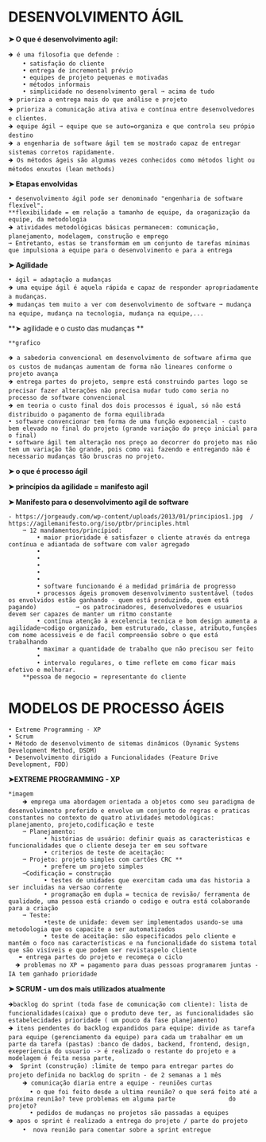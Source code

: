  # DESENVOLVIMENTO ÁGIL

**➤ O que é desenvolvimento agil:**

	🡺 é uma filosofia que defende :
		• satisfação do cliente 
		• entrega de incremental prévio
		• equipes de projeto pequenas e motivadas
		• métodos informais
		• simplicidade no desenolvimento geral ➞ acima de tudo
	🡺 prioriza a entrega mais do que análise e projeto
	🡺 prioriza a comunicação ativa ativa e contínua entre desenvolvedores e clientes.
	🡺 equipe ágil ➞ equipe que se auto=organiza e que controla seu própio destino
	🡺 a engenharia de software ágil tem se mostrado capaz de entregar sistemas corretos rapidamente.   
	🡺 Os métodos ágeis são algumas vezes conhecidos como métodos light ou métodos enxutos (lean methods)

**➤ Etapas envolvidas**

	• desenvolvimento ágil pode ser denominado "engenharia de software flexível".
	**flexibilidade = em relação a tamanho de equipe, da oraganização da equipe, da metodologia 
	🡺 atividades metodológicas básicas permanecem: comunicação, planejamento, modelagem, construção e emprego
	➞ Entretanto, estas se transformam em um conjunto de tarefas mínimas que impulsiona a equipe para o desenvolvimento e para a entrega 

**➤ Agilidade**

	• ágil = adaptação a mudanças 
	🡺 uma equipe ágil é aquela rápida e capaz de responder apropriadamente a mudanças.
	🡺 mudanças tem muito a ver com desenvolvimento de software ➞ mudança na equipe, mudança na tecnologia, mudança na equipe,...

**➤ agilidade e o custo das mudanças **

	**grafico

    🡺 a sabedoria convencional em desenvolvimento de software afirma que os custos de mudanças aumentam de forma não lineares conforme o projeto avança
    🡺 entrega partes do projeto, sempre está construindo partes logo se precisar fazer alterações não precisa mudar tudo como seria no processo de software convencional   
    🡺 em teoria o custo final dos dois processos é igual, só não está distribuido o pagamento de forma equilibrada
	• software convencionar tem forma de uma função exponencial - custo bem elevado no final do projeto (grande variação do preço inicial para o final)
	• software ágil tem alteração nos preço ao decorrer do projeto mas não tem um variação tão grande, pois como vai fazendo e entregando não é necessario mudanças tão bruscras no projeto.

**➤ o que é processo ágil**

**➤ princípios da agilidade = manifesto agil**

    
 **➤ Manifesto para o desenvolvimento agil de software**
 
 	- https://jorgeaudy.com/wp-content/uploads/2013/01/principios1.jpg  /  https://agilemanifesto.org/iso/ptbr/principles.html
    	➞ 12 mandamentos/princípiod:
        	• maior prioridade é satisfazer o cliente através da entrega contínua e adiantada de software com valor agregado
        	•
        	•
       		•
        	•
        	•
        	• software funcionando é a medidad primária de progresso
        	• processos ágeis promovem desenvolvimento sustentável (todos os envolvidos estão ganhando - quem está produzindo, quem está pagando) 			➞ os patrocinadores, desenvolvedores e usuarios devem ser capazes de manter um ritmo constante 
        	• contínua atenção à excelencia tecnica e bom design aumenta a agilidade➞codigo organizado, bem estruturado, classe, atributo,funções com nome acessiveis e de facil compreensão sobre o que está trabalhando
        	• maximar a quantidade de trabalho que não precisou ser feito
        	•
        	• intervalo regulares, o time reflete em como ficar mais efetivo e melhorar.
		**pessoa de negocio = representante do cliente

 

# MODELOS DE PROCESSO ÁGEIS # 

	• Extreme Programming - XP
	• Scrum
	• Método de desenvolvimento de sitemas dinâmicos (Dynamic Systems Development Method, DSDM)
	• Desenvolvimento dirigido a Funcionalidades (Feature Drive Development, FDD)

 **➤EXTREME PROGRAMMING - XP**

  	*imagem
        🡺 emprega uma abordagem orientada a objetos como seu paradigma de desenvolvimento preferido e envolve um conjunto de regras e praticas constantes no contexto de quatro atividades metodológicas: planejamento, projeto,codificação e teste
        ➞ Planejamento: 
              • histórias de usuário: definir quais as caracteristicas e funcionalidades que o cliente deseja ter em seu software
              • criterios de teste de aceitação:
        ➞ Projeto: projeto simples com cartões CRC **
              • prefere um projeto simples
        ➞Codificação = construção 
              • testes de unidades que exercitam cada uma das historia a ser incluidas na versao corrente
              • programação em dupla = tecnica de revisão/ ferramenta de qualidade, uma pessoa está criando o codigo e outra está colaborando para a criação
        ➞ Teste: 
              •teste de unidade: devem ser implementados usando-se uma metodologia que os capacite a ser automatizados
              • teste de aceitação: são especificados pelo cliente e mantêm o foco nas características e na funcionalidade do sistema total que são visíveis e que podem ser revistaspelo cliente
       ➨ entrega partes do projeto e recomeça o ciclo 
      🡺 problemas no XP = pagamento para duas pessoas programarem juntas - IA tem ganhado prioridade

**➤ SCRUM -  um dos mais utilizados atualmente**

    🡺backlog do sprint (toda fase de comunicação com cliente): lista de funcionalidades(caixa) que o produto deve ter, as funcionalidades são estabelecidades prioridade ( um pouco da fase planejamento) 
    🡺 itens pendentes do backlog expandidos para equipe: divide as tarefa para equipe (gerenciamento da equipe) para cada um trabalhar em um parte da tarefa (pastas) :banco de dados, backend, frontend, design, exeperiencia do usuario -> é realizado o restante do projeto e a modelagem é feita nessa parte,
    🡺  Sprint (construção) :limite de tempo para entregar partes do projeto definida no backlog do spritn - de 2 semanas a 1 mês
        🡺 comunicação diaria entre a equipe - reuniões curtas
          • o que foi feito desde a ultima reunião? o que será feito até a próxima reunião? teve problemas em alguma parte               do projeto?
          • pedidos de mudanças no projetos são passadas a equipes 
    🡺 apos o sprint é realizado a entrega do projeto / parte do projeto 
        •  nova reunião para comentar sobre a sprint entregue

















